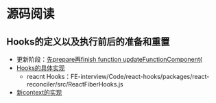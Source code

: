 # 源码阅读
## Hooks的定义以及执行前后的准备和重置
- 更新阶段：[先prepare再finish function updateFunctionComponent(](./packages/react-reconciler/src/ReactFiberBeginWork.js)
- [Hooks的具体实现](packages/react-reconciler/src/ReactFiberHooks.js)
    - reacnt Hooks：FE-interview/Code/react-hooks/packages/react-reconciler/src/ReactFiberHooks.js
- [新context的实现](packages/react-reconciler/src/ReactFiberNewContext.js)